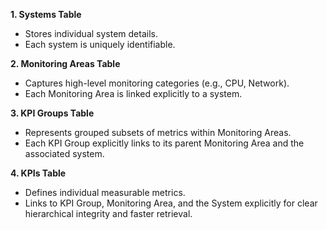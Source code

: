 **1. Systems Table**

-   Stores individual system details.
-   Each system is uniquely identifiable.

**2. Monitoring Areas Table**

-   Captures high-level monitoring categories (e.g., CPU, Network).
-   Each Monitoring Area is linked explicitly to a system.

**3. KPI Groups Table**

-   Represents grouped subsets of metrics within Monitoring Areas.
-   Each KPI Group explicitly links to its parent Monitoring Area and the associated system.

**4. KPIs Table**

-   Defines individual measurable metrics.
-   Links to KPI Group, Monitoring Area, and the System explicitly for clear hierarchical integrity and faster retrieval.

